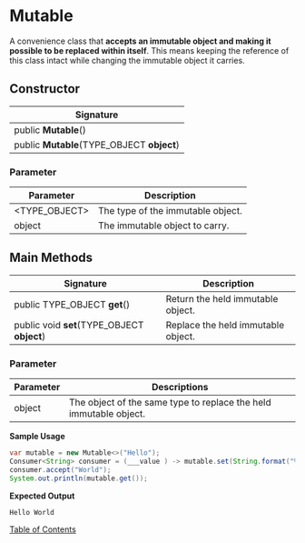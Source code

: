 #  Mutable
A convenience class that **accepts an immutable object and making it possible to be replaced within itself**. This means keeping the reference of this class intact while changing the immutable object it carries.

## Constructor

| Signature |
|---------|
| public **Mutable**() |
| public **Mutable**(TYPE_OBJECT **object**) |

### **Parameter**

| Parameter | Description                               |
| --------- | ----------------------------------------- |
| <TYPE_OBJECT> | The type of the immutable object. |
| object | The immutable object to carry.    |

## Main Methods

| Signature | Description |
|--------|--------|
| public TYPE_OBJECT **get**() | Return the held immutable object. |
| public void **set**(TYPE_OBJECT **object**) | Replace the held immutable object. |

### **Parameter**

| Parameter | Descriptions              |
| --------- | ------------------------- |
| object | The object of the same type to replace the held immutable object. |

**Sample Usage**

```java
var mutable = new Mutable<>("Hello");
Consumer<String> consumer = (___value ) -> mutable.set(String.format("%s %s", mutable.get(), ___value));
consumer.accept("World");
System.out.println(mutable.get());
```

**Expected Output**

```
Hello World
```

[Table of Contents](USER_GUIDE_TOC.md)

